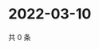 # 2022-03-10

共 0 条

<!-- BEGIN WEIBO -->
<!-- 最后更新时间 Thu Mar 10 2022 00:21:47 GMT+0800 (China Standard Time) -->

<!-- END WEIBO -->
